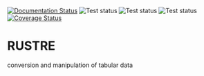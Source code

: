 [![Documentation Status](https://readthedocs.org/projects/rustre/badge/?version=latest)](https://rustre.readthedocs.io/en/latest/?badge=latest)
![Test status](https://github.com/lucsch/rustre/actions/workflows/build-linux.yml/badge.svg)
![Test status](https://github.com/lucsch/rustre/actions/workflows/build-macos.yml/badge.svg)
![Test status](https://github.com/lucsch/rustre/actions/workflows/build-windows.yml/badge.svg)
[![Coverage Status](https://coveralls.io/repos/github/lucsch/rustre/badge.svg?branch=main&service=github)](https://coveralls.io/github/lucsch/rustre?branch=main&service=github)

# RUSTRE

conversion and manipulation of tabular data

